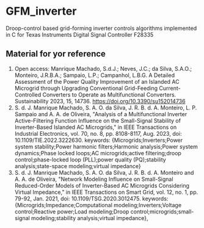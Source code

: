 # GFM_inverter
Droop-control based grid-forming inverter controls algorithms implemented in C for Texas Instruments Digital Signal Controller F28335

## Material for yor reference
1) Open access: Manrique Machado, S.d.J.; Neves, J.C.; da Silva, S.A.O.; Monteiro, J.R.B.A.; Sampaio, L.P.; Campanhol, L.B.G. A Detailed Assessment of the Power Quality Improvement of an Islanded AC Microgrid through Upgrading Conventional Grid-Feeding Current-Controlled Converters to Operate as Multifunctional Converters. Sustainability 2023, 15, 14736. https://doi.org/10.3390/su152014736
2) S. d. J. Manrique Machado, S. A. O. da Silva, J. R. B. d. A. Monteiro, L. P. Sampaio and A. A. de Oliveira, "Analysis of a Multifunctional Inverter Active-Filtering Function Influence on the Small-Signal Stability of Inverter-Based Islanded AC Microgrids," in IEEE Transactions on Industrial Electronics, vol. 70, no. 8, pp. 8108-8117, Aug. 2023, doi: 10.1109/TIE.2022.3222630. keywords: {Microgrids;Inverters;Power system stability;Power harmonic filters;Harmonic analysis;Power system dynamics;Phase locked loops;AC microgrids;active filtering;droop control;phase-locked loop (PLL);power quality (PQ);stability analysis;state-space modeling;virtual impedance}
3) S. d. J. Manrique Machado, S. A. O. da Silva, J. R. B. d. A. Monteiro and A. A. de Oliveira, "Network Modeling Influence on Small-Signal Reduced-Order Models of Inverter-Based AC Microgrids Considering Virtual Impedance," in IEEE Transactions on Smart Grid, vol. 12, no. 1, pp. 79-92, Jan. 2021, doi: 10.1109/TSG.2020.3012475. keywords: {Microgrids;Impedance;Computational modeling;Inverters;Voltage control;Reactive power;Load modeling;Droop control;microgrids;small-signal modeling;stability analysis;virtual impedance},
